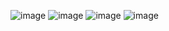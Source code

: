 ![image](https://user-images.githubusercontent.com/67218056/230383210-ee96a45b-1222-4685-8f39-bb11011e8e8d.png)
![image](https://user-images.githubusercontent.com/67218056/230383309-42ac1bcc-5350-4a81-a407-1807af304ca3.png)
![image](https://user-images.githubusercontent.com/67218056/230383477-a73e192f-7a49-4a07-8616-e60bad078f94.png)
![image](https://user-images.githubusercontent.com/67218056/230383541-6ec7b225-b74d-4ae2-bcb7-e65274ba03c7.png)
